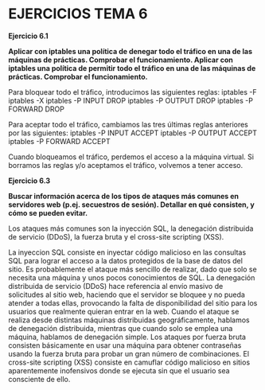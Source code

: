 ﻿# EJERCICIOS TEMA 6

**Ejercicio 6.1**

**Aplicar con iptables una política de denegar todo el tráfico en una de las máquinas de prácticas. Comprobar el funcionamiento. Aplicar con iptables una política de permitir todo el tráfico en una de las máquinas de prácticas. Comprobar el funcionamiento.**

Para bloquear todo el tráfico, introducimos las siguientes reglas:
iptables -F
iptables -X
iptables -P INPUT DROP
iptables -P OUTPUT DROP
iptables -P FORWARD DROP

Para aceptar todo el tráfico, cambiamos las tres últimas reglas anteriores por las siguientes:
iptables -P INPUT ACCEPT
iptables -P OUTPUT ACCEPT
iptables -P FORWARD ACCEPT

Cuando bloqueamos el tráfico, perdemos el acceso a la máquina virtual. Si borramos las reglas y/o aceptamos el tráfico, volvemos a tener acceso.

**Ejercicio 6.3**

**Buscar información acerca de los tipos de ataques más comunes en servidores web (p.ej. secuestros de sesión). Detallar en qué consisten, y cómo se pueden evitar.**

Los ataques más comunes son la inyección SQL, la denegación distribuida de servicio (DDoS), la fuerza bruta y el cross-site scripting (XSS).

La inyeccion SQL consiste en inyectar código malicioso en las consultas SQL para lograr el acceso a la datos protegidos de la base de datos del sitio. Es probablemente el ataque más sencillo de realizar, dado que solo se necesita una máquina y unos pocos conocimientos de SQL.
La denegación distribuida de servicio (DDoS) hace referencia al envío masivo de solicitudes al sitio web, haciendo que el servidor se bloquee y no pueda atender a todas ellas, provocando la falta de disponibilidad del sitio para los usuarios que realmente quieran entrar en la web. Cuando el ataque se realiza desde distintas máquinas distribuidas geográficamente, hablamos de denegación distribuida, mientras que cuando solo se emplea una máquina, hablamos de denegación simple.
Los ataques por fuerza bruta consisten básicamente en usar una máquina para obtener contraseñas usando la fuerza bruta para probar un gran número de combinaciones.
El cross-site scripting (XSS) consiste en camuflar código malicioso en sitios aparentemente inofensivos donde se ejecuta sin que el usuario sea consciente de ello.

